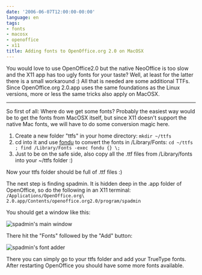 ```yaml
---
date: '2006-06-07T12:00:00-00:00'
language: en
tags:
- fonts
- macosx
- openoffice
- x11
title: Adding fonts to OpenOffice.org 2.0 on MacOSX
---
```



You would love to use OpenOffice2.0 but the native NeoOffice is too slow and the X11 app has too ugly fonts for your taste? Well, at least for the latter there is a small workaround :) All that is needed are some additional TTFs. Since OpenOffice.org 2.0.app uses the same foundations as the Linux versions, more or less the same tricks also apply on MacOSX.



-------------------------------



So first of all: Where do we get some fonts? Probably the easiest way would be to get the fonts from MacOSX itself, but since X11 doesn't support the native Mac fonts, we will have to do some conversion magic here.

1. Create a new folder "ttfs" in your home directory: `mkdir ~/ttfs`
2. cd into it and use [fondu](http://fondu.sourceforge.net) to convert the fonts in /Library/Fonts: `cd ~/ttfs ; find /Library/Fonts -exec fondu {} \;`
3. Just to be on the safe side, also copy all the .ttf files from /Library/fonts into your ~/ttfs folder :)

Now your ttfs folder should be full of .ttf files :)

The next step is finding spadmin. It is hidden deep in the .app folder of OpenOffice, so do the following in an X11 terminal: ` /Applications/OpenOffice.org\ 2.0.app/Contents/openoffice.org2.0/program/spadmin`

You should get a window like this:

<img src="http://zerokspot.com/uploads/ooo.fonts.spadmin.1.png" alt="spadmin's main window"/>

There hit the "Fonts" followed by the "Add" button:

<img src="http://zerokspot.com/uploads/ooo.fonts.spadmin.2.png" alt="spadmin's font adder"/>

There you can simply go to your ttfs folder and add your TrueType fonts. After restarting OpenOffice you should have some more fonts available.